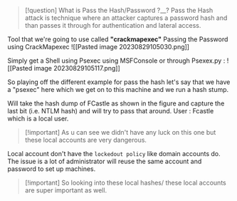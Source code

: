 >[!question] What is Pass the Hash/Password ?__?
Pass the Hash attack is technique where an attacker captures a password hash and than passes it through for authentication and lateral access.

Tool that we're going to use called **"crackmapexec"**
Passing the Password using CrackMapexec
![[Pasted image 20230829105030.png]]

Simply get a Shell using Psexec using MSFConsole or through Psexex.py :
![[Pasted image 20230829105117.png]]

So playing off the different example for pass the hash let's say that we have a "psexec"
here which we get on to this machine and we run a hash stump.

Will take the hash dump of FCastle as shown in the figure and capture the last bit (i.e. NTLM hash) and will try to pass that around.
User : Fcastle which is a local user.
>[!important] As u can see we didn't have any luck on this one but these local accounts are very dangerous. 

Local account don't have the `lockedout policy` like domain accounts do.
The issue is a lot of administrator will reuse the same account and password to set up machines. 
>[!important] So looking into these local hashes/ these local accounts are super important as well.


